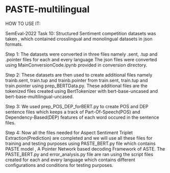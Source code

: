 # PASTE-multilingual

HOW TO USE IT:

SemEval-2022 Task 10: Structured Sentiment competition datasets was taken , which contained crosslingual and monolingual datasets in json formats.

Step 1: The datasets were converted in three files namely .sent, .tup and .pointer files for each and every language
        The json files were converted using MainConversionCode.ipynb provided in conversion directory.
        
Step 2: These datasets are then used to create additional files namely trainb.sent, train.tup and trainb.pointer from train.sent, train.tup and 
        train.pointer using prep_BERTData.py. These additional files are the tokenized files created using BertTokenizer with bert-base-uncased and
        bert-base-multilingual-uncased.
        
Step 3: We used prep_POS_DEP_forBERT.py to create POS and DEP sentence files which keeps a track of Part-Of-Speech(POS) and Dependency-Based(DEP)
        features of each word occured in the sentence files.
        
Step 4: Now all the files needed for Aspect Sentiment Triplet Extraction(Prediction) are completed and we will use all these files for training and
        testing purposes using PASTE_BERT.py file which contains PASTE model , A Pointer Network based decoding Framework of ASTE.
        The PASTE_BERT.py and error_analysis.py file are ran using the script files created for each and every language which contains different configurations and conditions 
        for testing purposes.
        
